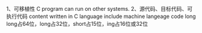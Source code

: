 1、可移植性
  C program can run on other systems.
2、源代码、目标代码、可执行代码
  content written in C language
  include machine langeage code
long long占64位，long占32位，short占15位，ing占16位或32位
